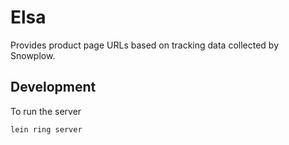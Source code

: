 # Elsa

Provides product page URLs based on tracking data collected by Snowplow.

## Development

To run the server

```
lein ring server
```
